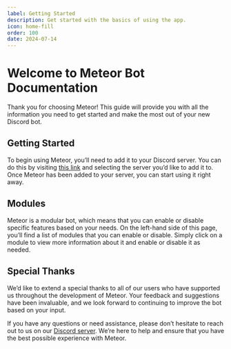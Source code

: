 ```yaml
---
label: Getting Started
description: Get started with the basics of using the app.
icon: home-fill
order: 100
date: 2024-07-14
---
```


# Welcome to Meteor Bot Documentation

Thank you for choosing Meteor! This guide will provide you with all the information you need to get started and make the most out of your new Discord bot.

## Getting Started

To begin using Meteor, you’ll need to add it to your Discord server. You can do this by visiting [this link](https://discord.com/oauth2/authorize?client_id=1204521878241419324) and selecting the server you’d like to add it to. Once Meteor has been added to your server, you can start using it right away.

## Modules

Meteor is a modular bot, which means that you can enable or disable specific features based on your needs. On the left-hand side of this page, you’ll find a list of modules that you can enable or disable. Simply click on a module to view more information about it and enable or disable it as needed.

## Special Thanks

We’d like to extend a special thanks to all of our users who have supported us throughout the development of Meteor. Your feedback and suggestions have been invaluable, and we look forward to continuing to improve the bot based on your input.

If you have any questions or need assistance, please don’t hesitate to reach out to us on our [Discord server](https://discord.gg/fVhYe98YPu). We’re here to help and ensure that you have the best possible experience with Meteor.